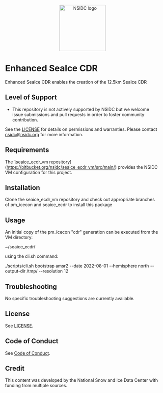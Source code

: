 <p align="center">
  <img alt="NSIDC logo" src="https://nsidc.org/themes/custom/nsidc/logo.svg" width="150" />
</p>


# Enhanced SeaIce CDR

Enhanced SeaIce CDR enables the creation of the 12.5km SeaIce CDR


## Level of Support

* This repository is not actively supported by NSIDC but we welcome issue submissions and
  pull requests in order to foster community contribution.

See the [LICENSE](GENERAL) for details on permissions and warranties. Please contact
nsidc@nsidc.org for more information.


## Requirements

The ]seaice_ecdr_vm repository](https://bitbucket.org/nsidc/seaice_ecdr_vm/src/main/) provides the NSIDC VM configuration for this project.


## Installation

Clone the seaice_ecdr_vm repository and check out appropriate branches of pm_icecon and seaice_ecdr to install this package


## Usage

An initial copy of the pm_icecon "cdr" generation can be executed from the VM directory:

~/seaice_ecdr/

using the cli.sh command:

./scripts/cli.sh bootstrap amsr2 --date 2022-08-01 --hemisphere north --output-dir /tmp/ --resolution 12


## Troubleshooting

No specific troubleshooting suggestions are currently available.

## License

See [LICENSE](GENERAL).


## Code of Conduct

See [Code of Conduct](CODE_OF_CONDUCT.md).


## Credit

This content was developed by the National Snow and Ice Data Center with funding from
multiple sources.
